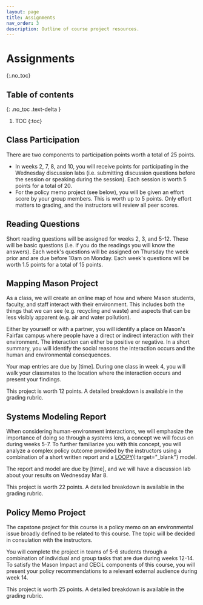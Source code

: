 ```yaml
---
layout: page
title: Assignments
nav_order: 3
description: Outline of course project resources.
---
```


# Assignments
{:.no_toc}

## Table of contents
{: .no_toc .text-delta }

1. TOC
{:toc}

## Class Participation
There are two components to participation points worth a total of 25 points.

- In weeks 2, 7, 8, and 10, you will receive points for participating in the Wednesday discussion labs (i.e. submitting discussion questions before the session or speaking during the session). Each session is worth 5 points for a total of 20.
- For the policy memo project (see below), you will be given an effort score by your group members. This is worth up to 5 points. Only effort matters to grading, and the instructors will review all peer scores.

## Reading Questions
Short reading questions will be assigned for weeks 2, 3, and 5-12. These will be basic questions (i.e. if you do the readings you will know the answers). Each week's questions will be assigned on Thursday the week prior and are due before 10am on Monday. Each week's questions will be worth 1.5 points for a total of 15 points.

## Mapping Mason Project
As a class, we will create an online map of how and where Mason students, faculty, and staff interact with their environment. This includes both the things that we can see (e.g. recycling and waste) and aspects that can be less visibly apparent (e.g. air and water pollution).

Either by yourself or with a partner, you will identify a place on Mason's Fairfax campus where people have a direct or indirect interaction with their environment. The interaction can either be positive or negative. In a short summary, you will identify the social reasons the interaction occurs and the human and environmental consequences.
 
Your map entries are due by [time]. During one class in week 4, you will walk your classmates to the location where the interaction occurs and present your findings.

This project is worth 12 points. A detailed breakdown is available in the grading rubric.

## Systems Modeling Report
When considering human-environment interactions, we will emphasize the importance of doing so through a _systems_ lens, a concept we will focus on during weeks 5-7. To further familiarize you with this concept, you will analyze a complex policy outcome provided by the instructors using a combination of a short written report and a [LOOPY](https://ncase.me/loopy/){:target="_blank"} model. 

The report and model are due by [time], and we will have a discussion lab about your results on Wednesday Mar 8.

This project is worth 22 points. A detailed breakdown is available in the grading rubric.

## Policy Memo Project
The capstone project for this course is a policy memo on an environmental issue broadly defined to be related to this course. The topic will be decided in consulation with the instructors. 

You will complete the project in teams of 5-6 students through a combination of individual and group tasks that are due during weeks 12-14. To satisfy the Mason Impact and CECiL components of this course, you will present your policy recommendations to a relevant external audience during week 14.

This project is worth 25 points. A detailed breakdown is available in the grading rubric.


